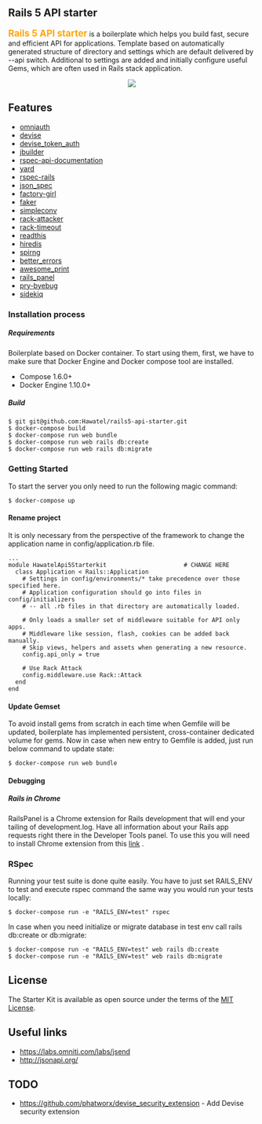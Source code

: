 ## Rails 5 API starter

<b style='color: orange; font-size: 14pt;'>Rails 5 API starter</b> is a boilerplate which helps you build fast, secure and efficient API for applications. Template based on automatically generated structure of directory and settings which are default delivered by --api switch. Additional to settings are added and initially configure useful Gems, which are often used in Rails stack application.

<p align="center">
<img src="https://s3-eu-west-1.amazonaws.com/hawatel-github/rails5-api-starter/main.png">
</p>

## Features

- [omniauth](https://github.com/intridea/omniauth )
- [devise](https://github.com/plataformatec/devise)
- [devise_token_auth](https://github.com/lynndylanhurley/devise_token_auth)
- [jbuilder](https://github.com/rails/jbuilder)
- [rspec-api-documentation](https://github.com/zipmark/rspec_api_documentation )
- [yard](https://github.com/lsegal/yard)
- [rspec-rails](https://github.com/rspec/rspec-rails)
- [json_spec](https://github.com/collectiveidea/json_spec)
- [factory-girl](https://github.com/thoughtbot/factory_girl)
- [faker]( https://github.com/stympy/faker)
- [simpleconv](https://github.com/colszowka/simplecov)
- [rack-attacker](https://github.com/kickstarter/rack-attack )
- [rack-timeout]( https://github.com/heroku/rack-timeout)
- [readthis](https://github.com/sorentwo/readthis)
- [hiredis](https://github.com/redis/hiredis)
- [spirng](https://github.com/rails/spring )
- [better_errors](https://github.com/charliesome/better_errors)
- [awesome_print](https://github.com/awesome-print/awesome_print)
- [rails_panel](https://github.com/dejan/rails_panel)
- [pry-byebug](https://github.com/deivid-rodriguez/pry-byebug)
- [sidekiq](https://github.com/mperham/sidekiq)


### Installation process

##### Requirements

Boilerplate based on Docker container. To start using them, first, we have to make sure that Docker Engine and Docker compose tool are installed.

- Compose 1.6.0+ 
- Docker Engine 1.10.0+ 
 
##### Build

```
$ git git@github.com:Hawatel/rails5-api-starter.git
$ docker-compose build
$ docker-compose run web bundle
$ docker-compose run web rails db:create
$ docker-compose run web rails db:migrate
```

### Getting Started

To start the server you only need to run the following magic command: 

```
$ docker-compose up
```

#### Rename project

It is only necessary from the perspective of the framework to change the application name in config/application.rb file.

```
...
module HawatelApi5Starterkit                      # CHANGE HERE                      
  class Application < Rails::Application
    # Settings in config/environments/* take precedence over those specified here.
    # Application configuration should go into files in config/initializers
    # -- all .rb files in that directory are automatically loaded.

    # Only loads a smaller set of middleware suitable for API only apps.
    # Middleware like session, flash, cookies can be added back manually.
    # Skip views, helpers and assets when generating a new resource.
    config.api_only = true

    # Use Rack Attack
    config.middleware.use Rack::Attack
  end
end
```

#### Update Gemset 

To avoid install gems from scratch in each time when Gemfile will be updated, boilerplate has implemented persistent, cross-container dedicated volume for gems. 
Now in case when new entry to Gemfile is added, just run below command to update state: 

```
$ docker-compose run web bundle
```

#### Debugging

##### Rails in Chrome

RailsPanel is a Chrome extension for Rails development that will end your tailing of development.log. Have all information about your Rails app requests right there in the Developer Tools panel. 
To use this you will need to install Chrome extension from this [link](https://chrome.google.com/webstore/detail/railspanel/gjpfobpafnhjhbajcjgccbbdofdckggg) .


### RSpec

Running your test suite is done quite easily. You have to just set RAILS_ENV to test and execute rspec command the same way you would run your tests locally: 

```
$ docker-compose run -e "RAILS_ENV=test" rspec
```

In case when you need initialize or migrate database in test env call rails db:create or db:migrate: 

```
$ docker-compose run -e "RAILS_ENV=test" web rails db:create
$ docker-compose run -e "RAILS_ENV=test" web rails db:migrate
```


## License

The Starter Kit is available as open source under the terms of the [MIT License](http://opensource.org/licenses/MIT).

## Useful links
- https://labs.omniti.com/labs/jsend
- http://jsonapi.org/

## TODO
- https://github.com/phatworx/devise_security_extension - Add Devise security extension


